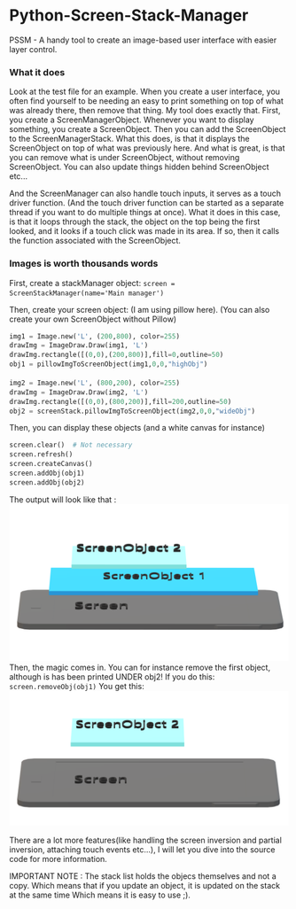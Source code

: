 # Python-Screen-Stack-Manager
PSSM - A handy tool to create an image-based user interface with easier layer control.


### What it does
Look at the test file for an example.
When you create a user interface, you often find yourself to be needing an easy to print something on top of what was already there, then remove that thing.
My tool does exactly that.
First, you create a ScreenManagerObject.
Whenever you want to display something, you create a ScreenObject. Then you can add the ScreenObject to the ScreenManagerStack.
What this does, is that it displays the ScreenObject on top of what was previously here.
And what is great, is that you can remove what is under ScreenObject, without removing ScreenObject. You can also update things hidden behind ScreenObject etc...


And the ScreenManager can also handle touch inputs, it serves as a touch driver function. (And the touch driver function can be started as a separate thread if you want to do multiple things at once).
What it does in this case, is that it loops through the stack, the object on the top being the first looked, and it looks if a touch click was made in its area. If so, then it calls the function associated with the ScreenObject.


### Images is worth thousands words
First, create a stackManager object:
`screen = ScreenStackManager(name='Main manager')` 

Then, create your screen object: (I am using pillow here).
(You can also create your own ScreenObject without Pillow)
```python
img1 = Image.new('L', (200,800), color=255)
drawImg = ImageDraw.Draw(img1, 'L')
drawImg.rectangle([(0,0),(200,800)],fill=0,outline=50)
obj1 = pillowImgToScreenObject(img1,0,0,"highObj")

img2 = Image.new('L', (800,200), color=255)
drawImg = ImageDraw.Draw(img2, 'L')
drawImg.rectangle([(0,0),(800,200)],fill=200,outline=50)
obj2 = screenStack.pillowImgToScreenObject(img2,0,0,"wideObj")
```

Then, you can display these objects (and a white canvas for instance)
```python
screen.clear()  # Not necessary
screen.refresh()
screen.createCanvas()
screen.addObj(obj1)
screen.addObj(obj2)
```
The output will look like that :
![PSSM1](DOCS/PSSM1.png)
Then, the magic comes in.
You can for instance remove the first object, although is has been printed UNDER obj2!
If you do this:
`screen.removeObj(obj1)`
You get this:
![PSSM2](DOCS/PSSM2.png)


There are a lot more features(like handling the screen inversion and partial inversion, attaching touch events etc...), I will let you dive into the source code for more information.

IMPORTANT NOTE : 
The stack list holds the objecs themselves and not a copy.
Which means that if you update an object, it is updated on the stack at the same time
Which means it is easy to use ;).